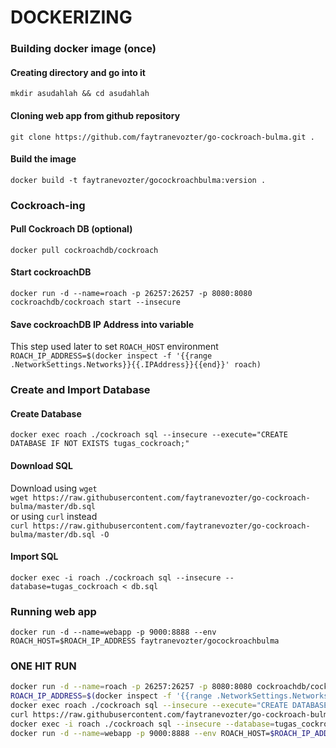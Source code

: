 # DOCKERIZING
### Building docker image (once)
#### Creating directory and go into it
`mkdir asudahlah && cd asudahlah`
#### Cloning web app from github repository
`git clone https://github.com/faytranevozter/go-cockroach-bulma.git .` 
#### Build the image
`docker build -t faytranevozter/gocockroachbulma:version .`  

### Cockroach-ing
#### Pull Cockroach DB (optional)
`docker pull cockroachdb/cockroach`
#### Start cockroachDB
`docker run -d --name=roach -p 26257:26257 -p 8080:8080 cockroachdb/cockroach start --insecure`
#### Save cockroachDB IP Address into variable
This step used later to set `ROACH_HOST` environment  
`ROACH_IP_ADDRESS=$(docker inspect -f '{{range .NetworkSettings.Networks}}{{.IPAddress}}{{end}}' roach)`  

### Create and Import Database
#### Create Database
`docker exec roach ./cockroach sql --insecure --execute="CREATE DATABASE IF NOT EXISTS tugas_cockroach;"`
#### Download SQL
Download using `wget`  
`wget https://raw.githubusercontent.com/faytranevozter/go-cockroach-bulma/master/db.sql`  
or using `curl` instead  
`curl https://raw.githubusercontent.com/faytranevozter/go-cockroach-bulma/master/db.sql -O`
#### Import SQL
`docker exec -i roach ./cockroach sql --insecure --database=tugas_cockroach < db.sql`  

### Running web app
`docker run -d --name=webapp -p 9000:8888 --env ROACH_HOST=$ROACH_IP_ADDRESS faytranevozter/gocockroachbulma`


### ONE HIT RUN
```bash
docker run -d --name=roach -p 26257:26257 -p 8080:8080 cockroachdb/cockroach start --insecure
ROACH_IP_ADDRESS=$(docker inspect -f '{{range .NetworkSettings.Networks}}{{.IPAddress}}{{end}}' roach)
docker exec roach ./cockroach sql --insecure --execute="CREATE DATABASE IF NOT EXISTS tugas_cockroach;"
curl https://raw.githubusercontent.com/faytranevozter/go-cockroach-bulma/master/db.sql -O
docker exec -i roach ./cockroach sql --insecure --database=tugas_cockroach < db.sql
docker run -d --name=webapp -p 9000:8888 --env ROACH_HOST=$ROACH_IP_ADDRESS faytranevozter/gocockroachbulma
```